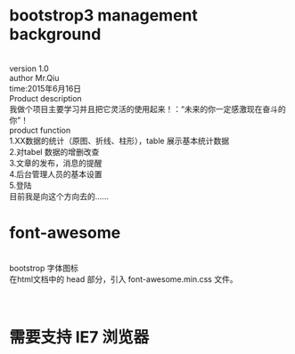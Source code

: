 <h1>bootstrop3 management background</h1><br/>
version 1.0<br/>
author Mr.Qiu<br/>
time:2015年6月16日<br/>
Product description<br/>
我做个项目主要学习并且把它灵活的使用起来！：“未来的你一定感激现在奋斗的你”！<br/>
product  function<br/>
1.XX数据的统计（原图、折线、柱形），table 展示基本统计数据<br/>
2.对tabel 数据的增删改查<br/>
3.文章的发布，消息的提醒<br/>
4.后台管理人员的基本设置<br/>
5.登陆 <br/>
目前我是向这个方向去的......<br/>

<h1>font-awesome</h1><br/>
bootstrop 字体图标 <br/>
在html文档中的  head 部分，引入 font-awesome.min.css 文件。 <br/>
<link rel="stylesheet" href="../css/bootstrap.min.css"> <br/>
<link rel="stylesheet" href="../css/font-awesome.min.css"> <br/>
<h1>需要支持 IE7 浏览器</h1>
<link rel="stylesheet" href="../css/bootstrap.min.css"><br/>
<link rel="stylesheet" href="../css/font-awesome.min.css"><br/>
<!--[if IE 7]>
<link rel="stylesheet" href="assets/css/font-awesome-ie7.min.css">
<![endif]-->

